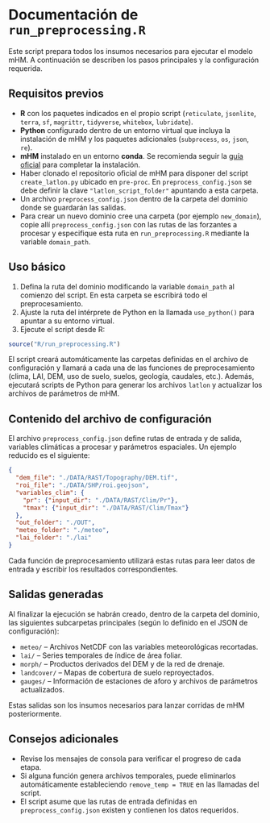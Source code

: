 # Documentación de `run_preprocessing.R`

Este script prepara todos los insumos necesarios para ejecutar el modelo mHM. A continuación se describen los pasos principales y la configuración requerida.

## Requisitos previos

- **R** con los paquetes indicados en el propio script (`reticulate`, `jsonlite`, `terra`, `sf`, `magrittr`, `tidyverse`, `whitebox`, `lubridate`).
- **Python** configurado dentro de un entorno virtual que incluya la instalación de mHM y los paquetes adicionales (`subprocess`, `os`, `json`, `re`).
- **mHM** instalado en un entorno **conda**. Se recomienda seguir la [guía oficial](https://mhm-ufz.org/guides/) para completar la instalación.
- Haber clonado el repositorio oficial de mHM para disponer del script `create_latlon.py` ubicado en `pre-proc`. En `preprocess_config.json` se debe definir la clave `"latlon_script_folder"` apuntando a esta carpeta.
- Un archivo `preprocess_config.json` dentro de la carpeta del dominio donde se guardarán las salidas.
- Para crear un nuevo dominio cree una carpeta (por ejemplo `new_domain`), copie allí `preprocess_config.json` con las rutas de las forzantes a procesar y especifique esta ruta en `run_preprocessing.R` mediante la variable `domain_path`.

## Uso básico

1. Defina la ruta del dominio modificando la variable `domain_path` al comienzo del script. En esta carpeta se escribirá todo el preprocesamiento.
2. Ajuste la ruta del intérprete de Python en la llamada `use_python()` para apuntar a su entorno virtual.
3. Ejecute el script desde R:

```R
source("R/run_preprocessing.R")
```

El script creará automáticamente las carpetas definidas en el archivo de configuración y llamará a cada una de las funciones de preprocesamiento (clima, LAI, DEM, uso de suelo, suelos, geología, caudales, etc.). Además, ejecutará scripts de Python para generar los archivos `latlon` y actualizar los archivos de parámetros de mHM.

## Contenido del archivo de configuración

El archivo `preprocess_config.json` define rutas de entrada y de salida, variables climáticas a procesar y parámetros espaciales. Un ejemplo reducido es el siguiente:

```json
{
  "dem_file": "./DATA/RAST/Topography/DEM.tif",
  "roi_file": "./DATA/SHP/roi.geojson",
  "variables_clim": {
    "pr": {"input_dir": "./DATA/RAST/Clim/Pr"},
    "tmax": {"input_dir": "./DATA/RAST/Clim/Tmax"}
  },
  "out_folder": "./OUT",
  "meteo_folder": "./meteo",
  "lai_folder": "./lai"
}
```

Cada función de preprocesamiento utilizará estas rutas para leer datos de entrada y escribir los resultados correspondientes.

## Salidas generadas

Al finalizar la ejecución se habrán creado, dentro de la carpeta del dominio, las siguientes subcarpetas principales (según lo definido en el JSON de configuración):

- `meteo/` – Archivos NetCDF con las variables meteorológicas recortadas.
- `lai/` – Series temporales de índice de área foliar.
- `morph/` – Productos derivados del DEM y de la red de drenaje.
- `landcover/` – Mapas de cobertura de suelo reproyectados.
- `gauges/` – Información de estaciones de aforo y archivos de parámetros actualizados.

Estas salidas son los insumos necesarios para lanzar corridas de mHM posteriormente.

## Consejos adicionales

- Revise los mensajes de consola para verificar el progreso de cada etapa.
- Si alguna función genera archivos temporales, puede eliminarlos automáticamente estableciendo `remove_temp = TRUE` en las llamadas del script.
- El script asume que las rutas de entrada definidas en `preprocess_config.json` existen y contienen los datos requeridos.
